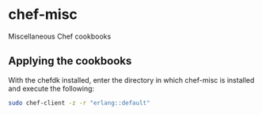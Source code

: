# chef-misc
Miscellaneous Chef cookbooks

## Applying the cookbooks

With the chefdk installed, enter the directory in which chef-misc is installed
and execute the following:

```bash
sudo chef-client -z -r "erlang::default"
```
